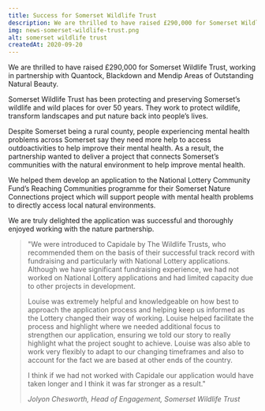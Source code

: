 ```yaml
---
title: Success for Somerset Wildlife Trust
description: We are thrilled to have raised £290,000 for Somerset Wildlife Trust, working in partnership with Quantock, Blackdown and Mendip Areas of Outstanding Natural Beauty.
img: news-somerset-wildlife-trust.png
alt: somerset wildlife trust
createdAt: 2020-09-20
---
```


We are thrilled to have raised £290,000 for Somerset Wildlife Trust, working in partnership with Quantock, Blackdown and Mendip Areas of Outstanding Natural Beauty.

Somerset Wildlife Trust has been protecting and preserving Somerset’s wildlife and wild places for over 50 years. They work to protect wildlife, transform landscapes and put nature back into people’s lives.

Despite Somerset being a rural county, people experiencing mental health problems across Somerset say they need more help to access outdoactivities to help improve their mental health. As a result, the partnership wanted to deliver a project that connects Somerset’s communities with the natural environment to help improve mental health.

We helped them develop an application to the National Lottery Community Fund’s Reaching Communities programme for their Somerset Nature Connections project which will support people with mental health problems to directly access local natural environments.

We are truly delighted the application was successful and thoroughly enjoyed working with the nature partnership.

> "We were introduced to Capidale by The Wildlife Trusts, who recommended them on the basis of their successful track record with fundraising and particularly with National Lottery applications. Although we have significant fundraising experience, we had not worked on National Lottery applications and had limited capacity due to other projects in development.
>
> Louise was extremely helpful and knowledgeable on how best to approach the application process and helping keep us informed as the Lottery changed their way of working. Louise helped facilitate the process and highlight where we needed additional focus to strengthen our application, ensuring we told our story to really highlight what the project sought to achieve. Louise was also able to work very flexibly to adapt to our changing timeframes and also to account for the fact we are based at other ends of the country.
>
> I think if we had not worked with Capidale our application would have taken longer and I think it was far stronger as a result."
>
> <cite>Jolyon Chesworth, Head of Engagement, Somerset Wildlife Trust</cite>
